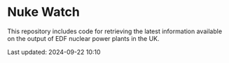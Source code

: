 # Nuke Watch

This repository includes code for retrieving the latest information available on the output of EDF nuclear power plants in the UK.

Last updated: 2024-09-22 10:10